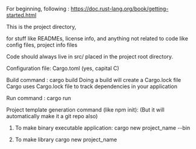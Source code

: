 For beginning, following : https://doc.rust-lang.org/book/getting-started.html


This is the project directory,

for stuff like
READMEs, license info, and anything not related to code
like config files, project info files

Code should always live in src/ placed
in the project root directory.

Configuration file: Cargo.toml (yes, capital C)

Build command : cargo build
Doing a build will create a Cargo.lock file
Cargo uses Cargo.lock file to track dependencies in
your application

Run command : cargo run

Project template generation command (like npm init):
(But it will automatically make it a git repo also)

1. To make binary executable application:
   cargo new project_name --bin

2. To make library
   cargo new project_name
   


